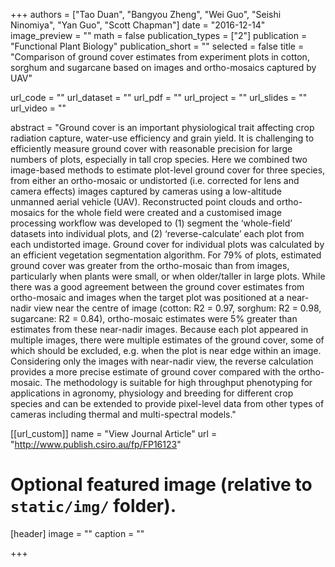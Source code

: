 +++
authors = ["Tao Duan", "Bangyou Zheng", "Wei Guo", "Seishi Ninomiya", "Yan Guo", "Scott Chapman"]
date = "2016-12-14"
image_preview = ""
math = false
publication_types = ["2"]
publication = "Functional Plant Biology"
publication_short = ""
selected = false
title = "Comparison of ground cover estimates from experiment plots in cotton, sorghum and sugarcane based on images and ortho-mosaics captured by UAV"

url_code = ""
url_dataset = ""
url_pdf = ""
url_project = ""
url_slides = ""
url_video = ""

abstract = "Ground cover is an important physiological trait affecting crop radiation capture, water-use efficiency and grain yield. It is challenging to efficiently measure ground cover with reasonable precision for large numbers of plots, especially in tall crop species. Here we combined two image-based methods to estimate plot-level ground cover for three species, from either an ortho-mosaic or undistorted (i.e. corrected for lens and camera effects) images captured by cameras using a low-altitude unmanned aerial vehicle (UAV). Reconstructed point clouds and ortho-mosaics for the whole field were created and a customised image processing workflow was developed to (1) segment the ‘whole-field’ datasets into individual plots, and (2) ‘reverse-calculate’ each plot from each undistorted image. Ground cover for individual plots was calculated by an efficient vegetation segmentation algorithm. For 79% of plots, estimated ground cover was greater from the ortho-mosaic than from images, particularly when plants were small, or when older/taller in large plots. While there was a good agreement between the ground cover estimates from ortho-mosaic and images when the target plot was positioned at a near-nadir view near the centre of image (cotton: R2 = 0.97, sorghum: R2 = 0.98, sugarcane: R2 = 0.84), ortho-mosaic estimates were 5% greater than estimates from these near-nadir images. Because each plot appeared in multiple images, there were multiple estimates of the ground cover, some of which should be excluded, e.g. when the plot is near edge within an image. Considering only the images with near-nadir view, the reverse calculation provides a more precise estimate of ground cover compared with the ortho-mosaic. The methodology is suitable for high throughput phenotyping for applications in agronomy, physiology and breeding for different crop species and can be extended to provide pixel-level data from other types of cameras including thermal and multi-spectral models."



[[url_custom]]
name = "View Journal Article"
url = "http://www.publish.csiro.au/fp/FP16123"

# Optional featured image (relative to `static/img/` folder).
[header]
image = ""
caption = ""

+++
